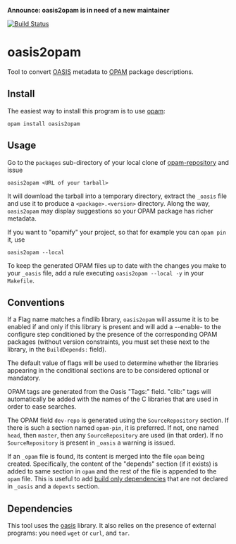 **Announce: oasis2opam is in need of a new maintainer**

[![Build Status](https://travis-ci.org/ocaml/oasis2opam.svg?branch=master)](https://travis-ci.org/ocaml/oasis2opam)

oasis2opam
==========

Tool to convert [OASIS](https://github.com/ocaml/oasis) metadata to
[OPAM](https://github.com/OCamlPro/opam) package descriptions.

Install
-------

The easiest way to install this program is to use
[opam](https://opam.ocaml.org/):

    opam install oasis2opam


Usage
-----

Go to the `packages` sub-directory of your local clone of
[opam-repository](https://github.com/OCamlPro/opam-repository) and
issue

    oasis2opam <URL of your tarball>

It will download the tarball into a temporary directory, extract the
`_oasis` file and use it to produce a `<package>.<version>` directory.
Along the way, `oasis2opam` may display suggestions so your OPAM
package has richer metadata.

If you want to "opamify" your project, so that for example you can
`opam pin` it, use

    oasis2opam --local

To keep the generated OPAM files up to date with the changes you make
to your `_oasis` file, add a rule executing `oasis2opam --local -y`
in your `Makefile`.


Conventions
-----------

If a Flag name matches a findlib library, ``oasis2opam`` will assume
it is to be enabled if and only if this library is present and will
add a --enable-<flag> to the configure step conditioned by the
presence of the corresponding OPAM packages (without version
constraints, you must set these next to the library, in the
``BuildDepends:`` field).

The default value of flags will be used to determine whether the
libraries appearing in the conditional sections are to be considered
optional or mandatory.

OPAM tags are generated from the Oasis "Tags:" field.  "clib:" tags
will automatically be added with the names of the C libraries that are
used in order to ease searches.

The OPAM field `dev-repo` is generated using the `SourceRepository`
section.  If there is such a section named `opam-pin`, it is
preferred.  If not, one named `head`, then `master`, then any
`SourceRepository` are used (in that order).  If no
`SourceRepository` is present in `_oasis` a warning is issued.

If an `_opam` file is found, its content is merged into the file
`opam` being created.  Specifically, the content of the "depends"
section (if it exists) is added to same section in `opam` and the rest
of the file is appended to the `opam` file.  This is useful to add
[build only dependencies][] that are not declared in `_oasis` and a
`depexts` section.

[build only dependencies]: https://opam.ocaml.org/doc/Manual.html#opamfield-depends

Dependencies
------------

This tool uses the [oasis](https://github.com/ocaml/oasis) library.
It also relies on the presence of external programs: you need `wget`
or `curl`, and `tar`.
